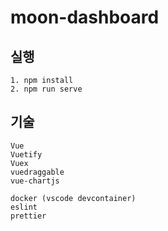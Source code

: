 # moon-dashboard

## 실행
```
1. npm install
2. npm run serve
```

## 기술
```
Vue
Vuetify
Vuex
vuedraggable
vue-chartjs

docker (vscode devcontainer)
eslint
prettier
```
